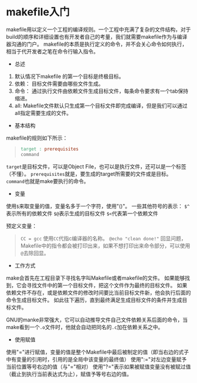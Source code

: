 # makefile入门

makefile用以定义一个工程的编译规则。一个工程中充满了复杂的文件结构，对于build的顺序和详细设置也有开发者自己的考量，我们就需要makefile作为与编译器沟通的门户。
makefile的本质是执行定义的命令，并不会关心命令如何执行，相当于代开发者之笔在命令行输入指令。

* 总述

1. 默认情况下makefile 的第一个目标是终极目标。
2. 依赖： 目标文件需要由哪些文件生成。
3. 命令： 通过执行文件由依赖文件生成目标文件，每条命令要求有一个tab保持缩进。
4. all: Makefile文件默认只生成第一个目标文件即完成编译，但是我们可以通过all指定需要生成的文件。

* 基本结构

makefile的规则如下所示：
>
> ```makefile
> target : prerequisites
> command
> ```

`target`是目标文件，可以是Object File，也可以是执行文件，还可以是一个标签（不懂）。
`prerequisites`就是，要生成的target所需要的文件或是目标。
`command`也就是make要执行的命令。

* 变量

使用`$`来取变量的值，变量名多于一个字符，使用"()"。
一些其他符号的表示：
`$^`表示所有的依赖文件
`$@`表示生成的目标文件
`$<`代表第一个依赖文件

预定义变量：
> `CC = gcc`
使用`CC`代指c编译器的名称。
> `@echo "clean done!"`
回显问题，Makefile中的指令都会被打印出来，如果不想打印出来命令部分，可以使用`@`去除回显。

* 工作方式

make会首先在工程目录下寻找名字叫Makefile或者makefile的文件。
如果能够找到，它会寻找文件中的第一个目标文件，把这个文件作为最终的目标文件。
如果依赖文件不存在，或是依赖文件的修改时间要比当前目标文件新，他会执行后面的命令生成目标文件。
如此往下遍历，直到最终满足生成目标文件的条件并生成目标文件。

GNU的manke非常强大，它可以自动推导文件自己文件依赖关系后面的命令，当make看到一个`.o`文件时，他就会自动把同名的`.c`加在依赖关系之中。

* 使用赋值

使用"="进行赋值，变量的值是整个Makefile中最后被制定的值（即当右边的式子中有变量的引用时，引用的是全局中该变量的最终值）
使用":="对左边变量赋予当前位置等号右边的值（与"="相对）
使用"?="表示如果被赋值变量没有被赋过值（截止到执行当前表达式为止），赋值予等号右边的值。

